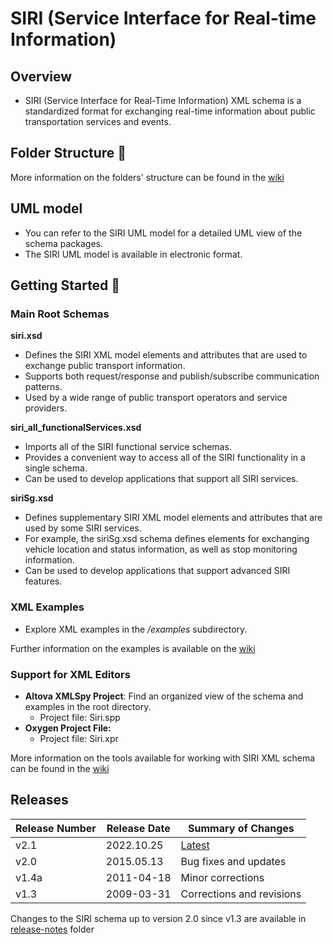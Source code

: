 # SIRI (Service Interface for Real-time Information)
## Overview

- SIRI (Service Interface for Real-Time Information) XML schema is a standardized format for exchanging real-time information about public transportation services and events.

## Folder Structure 📁

More information on the folders' structure can be found in the [wiki](https://github.com/TuThoThai/SIRI/wiki/Structure-%26-Compatibility/#folders)

## UML model 

- You can refer to the SIRI UML model for a detailed UML view of the schema packages.
- The SIRI UML model is available in electronic format.

## Getting Started 🚀
### Main Root Schemas

**siri.xsd**

- Defines the SIRI XML model elements and attributes that are used to exchange public transport information.
- Supports both request/response and publish/subscribe communication patterns.
- Used by a wide range of public transport operators and service providers.

**siri_all_functionalServices.xsd**

- Imports all of the SIRI functional service schemas.
- Provides a convenient way to access all of the SIRI functionality in a single schema.
- Can be used to develop applications that support all SIRI services.

**siriSg.xsd**

- Defines supplementary SIRI XML model elements and attributes that are used by some SIRI services.
- For example, the siriSg.xsd schema defines elements for exchanging vehicle location and status information, as well as stop monitoring information.
- Can be used to develop applications that support advanced SIRI features.

### XML Examples

- Explore XML examples in the */examples* subdirectory.

Further information on the examples is available on the [wiki](https://github.com/TuThoThai/SIRI/wiki/Using-SIRI#how-to-use-example-files)

### Support for XML Editors 

- **Altova XMLSpy Project**: Find an organized view of the schema and examples in the root directory.
  - Project file: Siri.spp
- **Oxygen Project File:**
  - Project file: Siri.xpr

More information on the tools available for working with SIRI XML schema can be found in the [wiki](https://github.com/TuThoThai/SIRI/wiki/Software-&-tools)

## Releases

| Release Number | Release Date | Summary of Changes         |
|----------------|--------------|----------------------------|
| v2.1           | 2022.10.25   | [Latest](https://github.com/SIRI-CEN/SIRI/releases/tag/v2.1) |
| v2.0           | 2015.05.13   | Bug fixes and updates      |
| v1.4a          | 2011-04-18   | Minor corrections          |
| v1.3           | 2009-03-31   | Corrections and revisions  |

Changes to the SIRI schema up to version 2.0 since v1.3 are available in [release-notes](release-notes) folder
